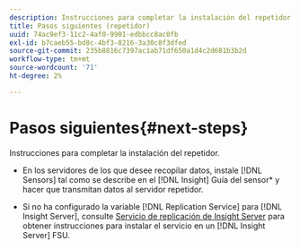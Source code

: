 ```yaml
---
description: Instrucciones para completar la instalación del repetidor.
title: Pasos siguientes (repetidor)
uuid: 74ac9ef3-11c2-4af0-9901-edbbcc8ac0fb
exl-id: b7caeb55-bd8c-4bf3-8216-3a30c8f3dfed
source-git-commit: 235b8816c7397ac1ab71df650a1d4c2d681b3b2d
workflow-type: tm+mt
source-wordcount: '71'
ht-degree: 2%

---
```


# Pasos siguientes{#next-steps}

Instrucciones para completar la instalación del repetidor.

* En los servidores de los que desee recopilar datos, instale [!DNL Sensors] tal como se describe en el [!DNL Insight] Guía del sensor* y hacer que transmitan datos al servidor repetidor.

* Si no ha configurado la variable [!DNL Replication Service] para [!DNL Insight Server], consulte [Servicio de replicación de Insight Server](../../../../home/c-inst-svr/c-ins-svr-rep-svc/c-ins-svr-rep-svc.md#concept-926e654e80d943a0b6ac44a82a510d92) para obtener instrucciones para instalar el servicio en un [!DNL Insight Server] FSU.
